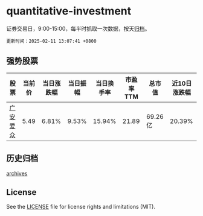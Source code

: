 # quantitative-investment

证券交易日，9:00-15:00，每半时抓取一次数据，按天[归档](archives)。

`更新时间：2025-02-11 13:07:41 +0800`

## 强势股票

|股票|当前价|当日涨跌幅|当日振幅|当日换手率|市盈率TTM|总市值|近10日涨跌幅|
|----|----|----|----|----|----|----|----|
|[广安爱众](https://xueqiu.com/S/SH600979)|5.49|6.81%|9.53%|15.94%|21.89|69.26亿|20.39%|

## 历史归档

[archives](archives)

## License

See the [LICENSE](LICENSE) file for license rights and limitations (MIT).
